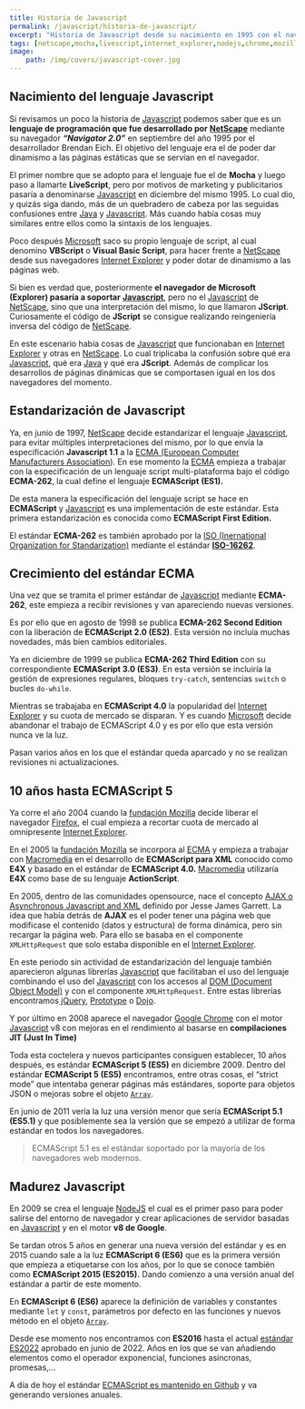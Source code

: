 ```yaml
---
title: Historia de Javascript
permalink: /javascript/historia-de-javascript/
excerpt: "Historia de Javascript desde su nacimiento en 1995 con el navegador Netscape, pasando por la evolución del estándar ECMA-262 hasta nuestros días."
tags: [netscape,mocha,livescript,internet_explorer,nodejs,chrome,mozilla,ecma,ecmascript,ecma_262]
image:
	path: /img/covers/javascript-cover.jpg
---
```


## Nacimiento del lenguaje Javascript


Si revisamos un poco la historia de [Javascript](https://www.manualweb.net/javascript) podemos saber que es un **lenguaje de programación que fue desarrollado por** [**NetScape**](http://) mediante su navegador _**“Navigator 2.0”**_ en septiembre del año 1995 por el desarrollador Brendan Eich. El objetivo del lenguaje era el de poder dar dinamismo a las páginas estáticas que se servían en el navegador.


El primer nombre que se adopto para el lenguaje fue el de **Mocha** y luego paso a llamarte **LiveScript**, pero por motivos de marketing y publicitarios pasaría a denominarse [Javascript](https://www.manualweb.net/javascript) en diciembre del mismo 1995. Lo cual dio, y quizás siga dando, más de un quebradero de cabeza por las seguidas confusiones entre [Java](https://www.manualweb.net/java/) y [Javascript](https://www.manualweb.net/javascript). Más cuando había cosas muy similares entre ellos como la sintaxis de los lenguajes.


Poco después [Microsoft](https://www.microsoft.com) saco su propio lenguaje de script, al cual denomino **VBScript** o **Visual Basic Script**, para hacer frente a [NetScape](https://es.wikipedia.org/wiki/Netscape_Navigator) desde sus navegadores [Internet Explorer](https://www.microsoft.com/es-es/download/internet-explorer.aspx) y poder dotar de dinamismo a las páginas web.


Si bien es verdad que, posteriormente **el navegador de Microsoft (Explorer) pasaría a soportar** [**Javascript**](https://www.manualweb.net/javascript), pero no el [Javascript](https://www.manualweb.net/javascript) de [NetScape](https://es.wikipedia.org/wiki/Netscape_Navigator), sino que una interpretación del mismo, lo que llamaron **JScript**. Curiosamente el código de **JScript** se consigue realizando reingeniería inversa del código de [NetScape](https://es.wikipedia.org/wiki/Netscape_Navigator).


En este escenario había cosas de [Javascript](https://www.manualweb.net/javascript) que funcionaban en [Internet Explorer](https://www.microsoft.com/es-es/download/internet-explorer.aspx) y otras en [NetScape](https://es.wikipedia.org/wiki/Netscape_Navigator). Lo cual triplicaba la confusión sobre qué era [Javascript](https://www.manualweb.net/javascript), qué era [Java](https://www.manualweb.net/java/) y qué era **JScript**. Además de complicar los desarrollos de páginas dinámicas que se comportasen igual en los dos navegadores del momento.


## Estandarización de Javascript


Ya, en junio de 1997, [NetScape](https://es.wikipedia.org/wiki/Netscape_Navigator) decide estandarizar el lenguaje [Javascript](https://www.manualweb.net/javascript), para evitar múltiples interpretaciones del mismo, por lo que envía la especificación **Javascript 1.1** a la [ECMA (European Computer Manufacturers Association](https://www.ecma-international.org/)). En ese momento la [ECMA](https://www.ecma-international.org/) empieza a trabajar con la especificación de un lenguaje script multi-plataforma bajo el código **ECMA-262**, la cual define el lenguaje **ECMAScript** **(ES1).**


De esta manera la especificación del lenguaje script se hace en **ECMAScript** y [Javascript](https://www.manualweb.net/javascript) es una implementación de este estándar. Esta primera estandarización es conocida como **ECMAScript First Edition.**


El estándar **ECMA-262** es también aprobado por la [ISO (Inernational Organization for Standarization)](https://www.iso.org) mediante el estándar [**ISO-16262**](https://www.iso.org/standard/55755.html).


## Crecimiento del estándar ECMA


Una vez que se tramita el primer estándar de [Javascript](https://www.manualweb.net/javascript) mediante **ECMA-262**, este empieza a recibir revisiones y van apareciendo nuevas versiones.


Es por ello que en agosto de 1998 se publica **ECMA-262 Second Edition** con la liberación de **ECMAScript 2.0 (ES2)**. Esta versión no incluía muchas novedades, más bien cambios editoriales.


Ya en diciembre de 1999 se publica **ECMA-262 Third Edition** con su correspondiente **ECMAScript 3.0 (ES3)**. En esta versión se incluiría la gestión de expresiones regulares, bloques `try-catch`, sentencias `switch` o bucles `do-while`.


Mientras se trabajaba en **ECMAScript 4.0** la popularidad del [Internet Explorer](https://www.microsoft.com/es-es/download/internet-explorer.aspx) y su cuota de mercado se disparan. Y es cuando [Microsoft](https://www.microsoft.com) decide abandonar el trabajo de ECMAScript 4.0 y es por ello que esta versión nunca ve la luz.


Pasan varios años en los que el estándar queda aparcado y no se realizan revisiones ni actualizaciones.


## 10 años hasta ECMAScript 5


Ya corre el año 2004 cuando la [fundación Mozilla](https://www.mozilla.org/) decide liberar el navegador [Firefox](https://www.ayudaenlaweb.com/navegadores/que-es-firefox/), el cual empieza a recortar cuota de mercado al omnipresente [Internet Explorer](https://www.ayudaenlaweb.com/navegadores/que-es-internet-explorer/). 


En el 2005 la [fundación Mozilla](https://www.mozilla.org/) se incorpora al [ECMA](https://www.ecma-international.org/) y empieza a trabajar con [Macromedia](https://es.wikipedia.org/wiki/Macromedia) en el desarrollo de **ECMAScript para XML** conocido como **E4X** y basado en el estándar de **ECMAScript 4.0.** [Macromedia](https://es.wikipedia.org/wiki/Macromedia)  utilizaría **E4X** como base de su lenguaje **ActionScript**.


En 2005, dentro de las comunidades opensource, nace el concepto [AJAX o Asynchronous Javascript and XML](https://lineadecodigo.com/categoria/ajax/) definido por Jesse James Garrett. La idea que había detrás de **AJAX** es el poder tener una página web que modificase el contenido (datos y estructura) de forma dinámica, pero sin recargar la página web. Para ello se basaba en el componente `XMLHttpRequest` que solo estaba disponible en el [Internet Explorer](https://www.ayudaenlaweb.com/navegadores/que-es-internet-explorer/).


En este periodo sin actividad de estandarización del lenguaje también aparecieron algunas librerías [Javascript](https://www.manualweb.net/javascript) que facilitaban el uso del lenguaje combinando el uso del [Javascript](https://www.manualweb.net/javascript) con los accesos al [DOM (Document Object Model)](https://www.manualweb.net/dom/) y con el componente `XMLHttpRequest`. Entre estas librerías encontramos[ jQuery](https://lineadecodigo.com/categoria/jquery/), [Prototype](https://lineadecodigo.com/categoria/prototype/) o [Dojo](https://lineadecodigo.com/categoria/dojo/).


Y por último en 2008 aparece el navegador [Google Chrome](https://www.ayudaenlaweb.com/navegadores/que-es-google-chrome/) con el motor [Javascript](https://www.manualweb.net/javascript) v8 con mejoras en el rendimiento al basarse en **compilaciones JIT (Just In Time)**


Toda esta coctelera y nuevos participantes consiguen establecer, 10 años después, es estándar **ECMAScript 5 (ES5)** en diciembre 2009. Dentro del estándar **ECMAScript 5 (ES5)** encontramos, entre otras cosas, el “strict mode” que intentaba generar páginas más estándares, soporte para objetos JSON o mejoras sobre el objeto [`Array`](https://w3api.com/Javascript/Array/).


En junio de 2011 vería la luz una versión menor que sería **ECMAScript 5.1 (ES5.1)** y que posiblemente sea la versión que se empezó a utilizar de forma estándar en todos los navegadores.


> ECMAScript 5.1 es el estándar soportado por la mayoría de los navegadores web modernos.


## Madurez Javascript


En 2009 se crea el lenguaje [NodeJS](https://lineadecodigo.com/categoria/nodejs/) el cual es el primer paso para poder salirse del entorno de navegador y crear aplicaciones de servidor basadas en [Javascript](https://www.manualweb.net/javascript) y en el motor **v8 de Google**.


Se tardan otros 5 años en generar una nueva versión del estándar y es en 2015 cuando sale a la luz **ECMAScript 6 (ES6)** que es la primera versión que empieza a etiquetarse con los años, por lo que se conoce también como **ECMAScript 2015 (ES2015).** Dando comienzo a una versión anual del estándar a partir de este momento.


En **ECMAScript 6 (ES6)** aparece la definición de variables y constantes mediante `let` y `const`, parámetros por defecto en las funciones y nuevos método en el objeto [`Array`](https://w3api.com/Javascript/Array/).


Desde ese momento nos encontramos con **ES2016** hasta el actual [estándar ES2022](https://github.com/tc39/ecma262/releases/tag/es2022) aprobado en junio de 2022. Años en los que se van añadiendo elementos como el operador exponencial, funciones asíncronas, promesas,…


A día de hoy el estándar [ECMAScript es mantenido en Github](https://github.com/tc39/ecma262) y va generando versiones anuales.

